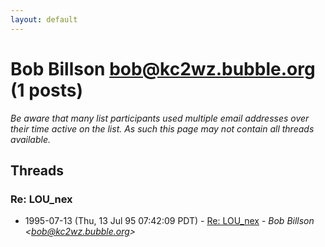```yaml
---
layout: default
---
```


# Bob Billson <bob@kc2wz.bubble.org> (1 posts)

_Be aware that many list participants used multiple email addresses over their time active on the list. As such this page may not contain all threads available._

## Threads

### Re: LOU_nex
+ 1995-07-13 (Thu, 13 Jul 95 07:42:09 PDT) - [Re: LOU_nex](/archive/1995/07/fdd689e8eb65e548217cc3b6e97065380dd8c9de1ac1709a83c7835deaf888cb) - _Bob Billson \<bob@kc2wz.bubble.org\>_

